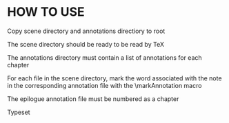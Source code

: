 HOW TO USE
===
Copy scene directory and annotations directiory to root

The scene directory should be ready to be read by TeX

The annotations directory must contain a list of annotations for each chapter

For each file in the scene directory, mark the word associated with the note in the corresponding annotation file with the \markAnnotation macro

The epilogue annotation file must be numbered as a chapter

Typeset
